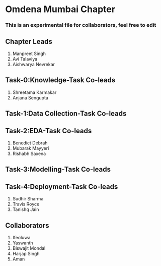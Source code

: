 # Omdena Mumbai Chapter

### **This is an experimental file for collaborators, feel free to edit**

## Chapter Leads

1. Manpreet Singh
2. Avi Talaviya
3. Aishwarya Nevrekar

## Task-0:Knowledge-Task Co-leads
1. Shreetama Karmakar
2. Anjana Sengupta

## Task-1:Data Collection-Task Co-leads

## Task-2:EDA-Task Co-leads
1. Benedict Debrah
2. Mubarak Mayyeri
3. Rishabh Saxena

## Task-3:Modelling-Task Co-leads

## Task-4:Deployment-Task Co-leads
1. Sudhir Sharma 
2. Travis Royce 
3. Tanishq Jain

## Collaborators
1. Ifeoluwa
2. Yaswanth
3. Biswajit Mondal
4. Harjap Singh
5. Aman
